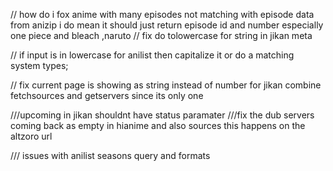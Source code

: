// how do i fox anime with many episodes not matching with episode data from anizip i do mean it should just return episode id and number
especially one piece and bleach ,naruto
  // fix do tolowercase for string in jikan meta


  // if input is in lowercase for anilist then capitalize it or do a matching system types;

// fix current page is showing as string instead of number for jikan
  combine fetchsources and getservers since its only one


///upcoming in jikan shouldnt have status paramater
///fix the dub servers coming back as empty in hianime and also sources  this happens on the altzoro url

  /// issues with anilist seasons query and formats 
